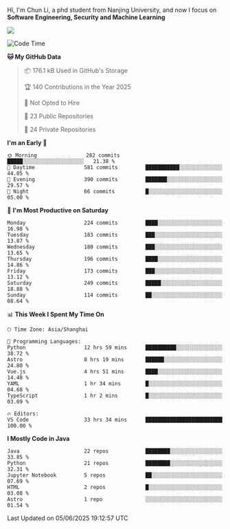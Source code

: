 Hi, I'm Chun Li, a phd student from Nanjing University, and now I focus on **Software Engineering, Security and Machine Learning**

<!--![GitHub Snake Light](https://github.com/pppppkun/pppppkun/blob/output/github-snake.svg#gh-light-mode-only)-->
<!--![GitHub Snake dark](https://github.com/pppppkun/pppppkun/blob/output/github-snake-dark.svg#gh-dark-mode-only)-->

![](https://komarev.com/ghpvc/?username=pppppkun)
<!--START_SECTION:waka-->
![Code Time](http://img.shields.io/badge/Code%20Time-2%2C143%20hrs%2024%20mins-blue)

**🐱 My GitHub Data** 

> 📦 176.1 kB Used in GitHub's Storage 
 > 
> 🏆 140 Contributions in the Year 2025
 > 
> 🚫 Not Opted to Hire
 > 
> 📜 23 Public Repositories 
 > 
> 🔑 24 Private Repositories 
 > 
**I'm an Early 🐤** 

```text
🌞 Morning                282 commits         █████░░░░░░░░░░░░░░░░░░░░   21.38 % 
🌆 Daytime                581 commits         ███████████░░░░░░░░░░░░░░   44.05 % 
🌃 Evening                390 commits         ███████░░░░░░░░░░░░░░░░░░   29.57 % 
🌙 Night                  66 commits          █░░░░░░░░░░░░░░░░░░░░░░░░   05.00 % 
```
📅 **I'm Most Productive on Saturday** 

```text
Monday                   224 commits         ████░░░░░░░░░░░░░░░░░░░░░   16.98 % 
Tuesday                  183 commits         ███░░░░░░░░░░░░░░░░░░░░░░   13.87 % 
Wednesday                180 commits         ███░░░░░░░░░░░░░░░░░░░░░░   13.65 % 
Thursday                 196 commits         ████░░░░░░░░░░░░░░░░░░░░░   14.86 % 
Friday                   173 commits         ███░░░░░░░░░░░░░░░░░░░░░░   13.12 % 
Saturday                 249 commits         █████░░░░░░░░░░░░░░░░░░░░   18.88 % 
Sunday                   114 commits         ██░░░░░░░░░░░░░░░░░░░░░░░   08.64 % 
```


📊 **This Week I Spent My Time On** 

```text
🕑︎ Time Zone: Asia/Shanghai

💬 Programming Languages: 
Python                   12 hrs 59 mins      ██████████░░░░░░░░░░░░░░░   38.72 % 
Astro                    8 hrs 19 mins       ██████░░░░░░░░░░░░░░░░░░░   24.80 % 
Vue.js                   4 hrs 51 mins       ████░░░░░░░░░░░░░░░░░░░░░   14.48 % 
YAML                     1 hr 34 mins        █░░░░░░░░░░░░░░░░░░░░░░░░   04.68 % 
TypeScript               1 hr 2 mins         █░░░░░░░░░░░░░░░░░░░░░░░░   03.09 % 

🔥 Editors: 
VS Code                  33 hrs 34 mins      █████████████████████████   100.00 % 
```

**I Mostly Code in Java** 

```text
Java                     22 repos            ████████░░░░░░░░░░░░░░░░░   33.85 % 
Python                   21 repos            ████████░░░░░░░░░░░░░░░░░   32.31 % 
Jupyter Notebook         5 repos             ██░░░░░░░░░░░░░░░░░░░░░░░   07.69 % 
HTML                     2 repos             █░░░░░░░░░░░░░░░░░░░░░░░░   03.08 % 
Astro                    1 repo              ░░░░░░░░░░░░░░░░░░░░░░░░░   01.54 % 
```




 Last Updated on 05/06/2025 19:12:57 UTC
<!--END_SECTION:waka-->
